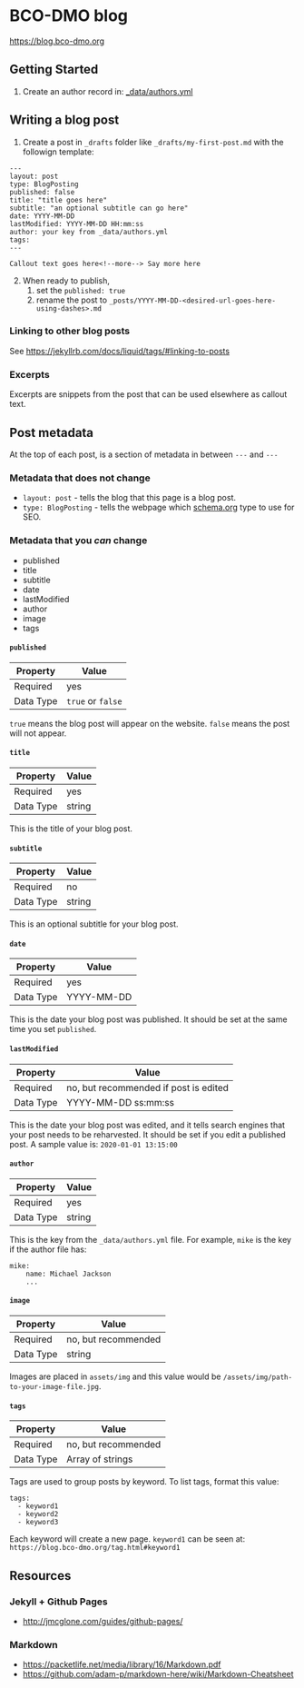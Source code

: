 # BCO-DMO blog

https://blog.bco-dmo.org

## Getting Started

1. Create an author record in: [_data/authors.yml](/_data/authors.yml)

## Writing a blog post

1. Create a post in `_drafts` folder like `_drafts/my-first-post.md` with the followign template:

```
---
layout: post
type: BlogPosting
published: false
title: "title goes here"
subtitle: "an optional subtitle can go here"
date: YYYY-MM-DD
lastModified: YYYY-MM-DD HH:mm:ss
author: your key from _data/authors.yml
tags: 
---

Callout text goes here<!--more--> Say more here
```

2. When ready to publish,
    1. set the `published: true`
    2. rename the post to `_posts/YYYY-MM-DD-<desired-url-goes-here-using-dashes>.md`

### Linking to other blog posts

See https://jekyllrb.com/docs/liquid/tags/#linking-to-posts

### Excerpts

Excerpts are snippets from the post that can be used elsewhere as callout text. 

## Post metadata

At the top of each post, is a section of metadata in between `---` and `---`

### Metadata that does not change

* `layout: post` - tells the blog that this page is a blog post.
* `type: BlogPosting` - tells the webpage which [schema.org](https://schema.org) type to use for SEO.


### Metadata that you *can* change

* published
* title
* subtitle
* date
* lastModified
* author
* image
* tags 

#### `published`

| Property | Value |
|---|---|
| Required | yes |
| Data Type | `true` or `false` |

`true` means the blog post will appear on the website. `false` means the post will not appear.

#### `title`

| Property | Value |
|---|---|
| Required | yes |
| Data Type | string |

This is the title of your blog post.

#### `subtitle`

| Property | Value |
|---|---|
| Required | no |
| Data Type | string |

This is an optional subtitle for your blog post.

#### `date`

| Property | Value |
|---|---|
| Required | yes |
| Data Type | YYYY-MM-DD |

This is the date your blog post was published. It should be set at the same time you set `published`.

#### `lastModified`

| Property | Value |
|---|---|
| Required | no, but recommended if post is edited |
| Data Type | YYYY-MM-DD ss:mm:ss |

This is the date your blog post was edited, and it tells search engines that your post needs to be reharvested. It should be set if you edit a published post. A sample value is: `2020-01-01 13:15:00`

#### `author`

| Property | Value |
|---|---|
| Required | yes |
| Data Type | string |

This is the key from the `_data/authors.yml` file. For example, `mike` is the key if the author file has:

```
mike:
    name: Michael Jackson
    ...
```

#### `image`

| Property | Value |
|---|---|
| Required | no, but recommended |
| Data Type | string |

Images are placed in `assets/img` and this value would be `/assets/img/path-to-your-image-file.jpg`.

#### `tags`

| Property | Value |
|---|---|
| Required | no, but recommended |
| Data Type | Array of strings |

Tags are used to group posts by keyword. To list tags, format this value:

```
tags:
  - keyword1
  - keyword2
  - keyword3
```
Each keyword will create a new page. `keyword1` can be seen at: `https://blog.bco-dmo.org/tag.html#keyword1`


## Resources

### Jekyll + Github Pages
* http://jmcglone.com/guides/github-pages/

### Markdown
* https://packetlife.net/media/library/16/Markdown.pdf 
* https://github.com/adam-p/markdown-here/wiki/Markdown-Cheatsheet
